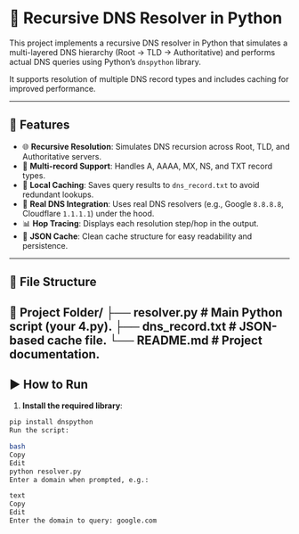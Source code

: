 # 🧠 Recursive DNS Resolver in Python

This project implements a recursive DNS resolver in Python that simulates a multi-layered DNS hierarchy (Root → TLD → Authoritative) and performs actual DNS queries using Python’s `dnspython` library.

It supports resolution of multiple DNS record types and includes caching for improved performance.

---

## 🔧 Features

- 🌐 **Recursive Resolution**: Simulates DNS recursion across Root, TLD, and Authoritative servers.
- 📌 **Multi-record Support**: Handles A, AAAA, MX, NS, and TXT record types.
- 🧠 **Local Caching**: Saves query results to `dns_record.txt` to avoid redundant lookups.
- 🔄 **Real DNS Integration**: Uses real DNS resolvers (e.g., Google `8.8.8.8`, Cloudflare `1.1.1.1`) under the hood.
- 📊 **Hop Tracing**: Displays each resolution step/hop in the output.
- 💾 **JSON Cache**: Clean cache structure for easy readability and persistence.

---

## 📂 File Structure

📂 Project Folder/
├── resolver.py # Main Python script (your 4.py).
├── dns_record.txt # JSON-based cache file.
└── README.md # Project documentation.
---

## ▶️ How to Run

1. **Install the required library**:

```bash
pip install dnspython
Run the script:

bash
Copy
Edit
python resolver.py
Enter a domain when prompted, e.g.:

text
Copy
Edit
Enter the domain to query: google.com
